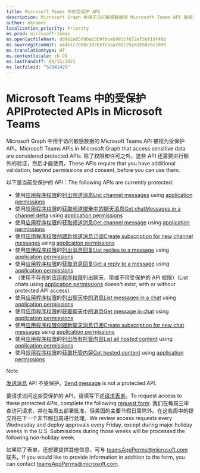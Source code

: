 ```yaml
---
title: Microsoft Teams 中的受保护 API
description: Microsoft Graph 中用于访问敏感数据的 Microsoft Teams API 被视为受保护 API。
author: nkramer
localization_priority: Priority
ms.prod: microsoft-teams
ms.openlocfilehash: dd4b2a85fd0ab3b9fbceb993cfd72ef5bf19f48b
ms.sourcegitcommit: e4461c7eb8c3d265fc1aa766125e81b58c6e1099
ms.translationtype: HT
ms.contentlocale: zh-CN
ms.lasthandoff: 06/15/2021
ms.locfileid: "52941429"
---
```

# <a name="protected-apis-in-microsoft-teams"></a><span data-ttu-id="c43c9-103">Microsoft Teams 中的受保护 API</span><span class="sxs-lookup"><span data-stu-id="c43c9-103">Protected APIs in Microsoft Teams</span></span>

<span data-ttu-id="c43c9-104">Microsoft Graph 中用于访问敏感数据的 Microsoft Teams API 被视为受保护 API。</span><span class="sxs-lookup"><span data-stu-id="c43c9-104">Microsoft Teams APIs in Microsoft Graph that access sensitive data are considered protected APIs.</span></span> <span data-ttu-id="c43c9-105">除了权限和许可之外，这些 API 还需要进行额外的验证，然后才能使用。</span><span class="sxs-lookup"><span data-stu-id="c43c9-105">These APIs require that you have additional validation, beyond permissions and consent, before you can use them.</span></span>


<span data-ttu-id="c43c9-106">以下是当前受保护的 API：</span><span class="sxs-lookup"><span data-stu-id="c43c9-106">The following APIs are currently protected:</span></span>
* <span data-ttu-id="c43c9-107">使用[应用程序权限](auth/auth-concepts.md#microsoft-graph-permissions)的[列出频道消息](/graph/api/channel-list-messages)</span><span class="sxs-lookup"><span data-stu-id="c43c9-107">[List channel messages](/graph/api/channel-list-messages) using [application permissions](auth/auth-concepts.md#microsoft-graph-permissions)</span></span>
* <span data-ttu-id="c43c9-108">使用[应用程序权限](auth/auth-concepts.md#microsoft-graph-permissions)的[获取频道增量中的聊天消息](/graph/api/chatmessage-delta)</span><span class="sxs-lookup"><span data-stu-id="c43c9-108">[Get chatMessages in a channel delta](/graph/api/chatmessage-delta) using [application permissions](auth/auth-concepts.md#microsoft-graph-permissions)</span></span>
* <span data-ttu-id="c43c9-109">使用[应用程序权限](auth/auth-concepts.md#microsoft-graph-permissions)的[获取频道消息](/graph/api/chatmessage-get)</span><span class="sxs-lookup"><span data-stu-id="c43c9-109">[Get channel message](/graph/api/chatmessage-get) using [application permissions](auth/auth-concepts.md#microsoft-graph-permissions)</span></span>
* <span data-ttu-id="c43c9-110">使用[应用程序权限](auth/auth-concepts.md#microsoft-graph-permissions)[创建新频道消息订阅](/graph/api/subscription-post-subscriptions)</span><span class="sxs-lookup"><span data-stu-id="c43c9-110">[Create subscription for new channel messages](/graph/api/subscription-post-subscriptions) using [application permissions](auth/auth-concepts.md#microsoft-graph-permissions)</span></span>
* <span data-ttu-id="c43c9-111">使用[应用程序权限](auth/auth-concepts.md#microsoft-graph-permissions)的[列出消息回复](/graph/api/chatmessage-list-replies)</span><span class="sxs-lookup"><span data-stu-id="c43c9-111">[List replies to a message](/graph/api/chatmessage-list-replies) using [application permissions](auth/auth-concepts.md#microsoft-graph-permissions)</span></span>
* <span data-ttu-id="c43c9-112">使用[应用程序权限](auth/auth-concepts.md#microsoft-graph-permissions)的[获取消息回复](/graph/api/chatmessage-get)</span><span class="sxs-lookup"><span data-stu-id="c43c9-112">[Get a reply to a message](/graph/api/chatmessage-get) using [application permissions](auth/auth-concepts.md#microsoft-graph-permissions)</span></span>
* <span data-ttu-id="c43c9-113">（使用不存在的[应用程序权限](auth/auth-concepts.md#microsoft-graph-permissions)列出聊天，带或不带受保护的 API 权限）</span><span class="sxs-lookup"><span data-stu-id="c43c9-113">(List chats using [application permissions](auth/auth-concepts.md#microsoft-graph-permissions) doesn't exist, with or without protected API access)</span></span>
* <span data-ttu-id="c43c9-114">使用[应用程序权限](auth/auth-concepts.md#microsoft-graph-permissions)的[列出聊天中的消息](/graph/api/chat-list-messages)</span><span class="sxs-lookup"><span data-stu-id="c43c9-114">[List messages in a chat](/graph/api/chat-list-messages) using [application permissions](auth/auth-concepts.md#microsoft-graph-permissions)</span></span>
* <span data-ttu-id="c43c9-115">使用[应用程序权限](auth/auth-concepts.md#microsoft-graph-permissions)的[获取聊天中的消息](/graph/api/chatmessage-get)</span><span class="sxs-lookup"><span data-stu-id="c43c9-115">[Get message in chat](/graph/api/chatmessage-get) using [application permissions](auth/auth-concepts.md#microsoft-graph-permissions)</span></span>
* <span data-ttu-id="c43c9-116">使用[应用程序权限](auth/auth-concepts.md#microsoft-graph-permissions)[创建新聊天消息订阅](/graph/api/subscription-post-subscriptions)</span><span class="sxs-lookup"><span data-stu-id="c43c9-116">[Create subscription for new chat messages](/graph/api/subscription-post-subscriptions) using [application permissions](auth/auth-concepts.md#microsoft-graph-permissions)</span></span>
* <span data-ttu-id="c43c9-117">使用[应用程序权限](auth/auth-concepts.md#microsoft-graph-permissions)的[列出所有托管内容](/graph/api/chatmessage-list-hostedcontents)</span><span class="sxs-lookup"><span data-stu-id="c43c9-117">[List all hosted content](/graph/api/chatmessage-list-hostedcontents) using [application permissions](auth/auth-concepts.md#microsoft-graph-permissions)</span></span>
* <span data-ttu-id="c43c9-118">使用[应用程序权限](auth/auth-concepts.md#microsoft-graph-permissions)的[获取托管内容](/graph/api/chatmessagehostedcontent-get)</span><span class="sxs-lookup"><span data-stu-id="c43c9-118">[Get hosted content](/graph/api/chatmessagehostedcontent-get) using [application permissions](auth/auth-concepts.md#microsoft-graph-permissions)</span></span>

>[!NOTE]
><span data-ttu-id="c43c9-119">[发送消息](/graph/api/channel-post-messages) API 不受保护。</span><span class="sxs-lookup"><span data-stu-id="c43c9-119">[Send message](/graph/api/channel-post-messages) is not a protected API.</span></span>

<span data-ttu-id="c43c9-120">要请求访问这些受保护的 API，请填写下述[请求表单](https://aka.ms/teamsgraph/requestaccess)。</span><span class="sxs-lookup"><span data-stu-id="c43c9-120">To request access to these protected APIs, complete the following [request form](https://aka.ms/teamsgraph/requestaccess).</span></span> <span data-ttu-id="c43c9-121">我们在每周三审查访问请求，并在每周五部署批准，但美国的主要节假日周除外。在这些周中的提交将在下一个非节假日周进行处理。</span><span class="sxs-lookup"><span data-stu-id="c43c9-121">We review access requests every Wednesday and deploy approvals every Friday, except during major holiday weeks in the U.S. Submissions during those weeks will be processed the following non-holiday week.</span></span>

<span data-ttu-id="c43c9-122">如果除了表单，还想要提供其他信息，可与 [teamsAppPerms@microsoft.com](mailto:teamsAppPerms@microsoft.com) 联系。</span><span class="sxs-lookup"><span data-stu-id="c43c9-122">If you would like to provide information in addition to the form, you can contact [teamsAppPerms@microsoft.com](mailto:teamsAppPerms@microsoft.com).</span></span>
